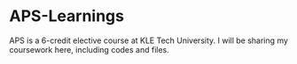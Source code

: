 # APS-Learnings
APS is a 6-credit elective course at KLE Tech University. I will be sharing my coursework here, including codes and files.
